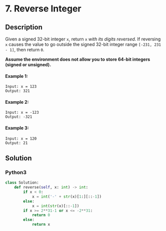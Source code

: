 # 7. Reverse Integer

## Description
Given a signed 32-bit integer `x`, return `x` *with its digits reversed*. If reversing `x` causes the value to go outside the signed 32-bit integer range `[-231, 231 - 1]`, then return `0`.

**Assume the environment does not allow you to store 64-bit integers (signed or unsigned).**

#### Example 1:
```
Input: x = 123
Output: 321
```

#### Example 2:
```
Input: x = -123
Output: -321
```

#### Example 3:
```
Input: x = 120
Output: 21
```


## Solution

### Python3
```python
class Solution:
    def reverse(self, x: int) -> int:
        if x < 0:
            x = int('-' + str(x)[1:][::-1])
        else:
            x = int(str(x)[::-1])
        if x >= 2**31-1 or x <= -2**31: 
            return 0
        else:
            return x
```
